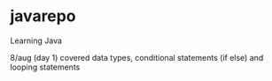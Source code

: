 # javarepo
Learning Java 

8/aug (day 1)
covered data types, conditional statements (if else) and looping statements 
